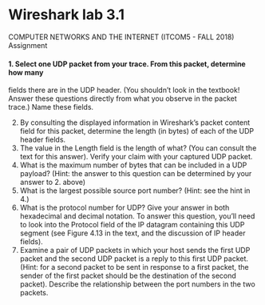 # Wireshark lab 3.1
COMPUTER NETWORKS AND THE INTERNET (ITCOM5 - FALL 2018) Assignment
#### 1. Select one UDP packet from your trace. From this packet, determine how many
fields there are in the UDP header. (You shouldn’t look in the textbook! Answer
these questions directly from what you observe in the packet trace.) Name these
fields.

2. By consulting the displayed information in Wireshark’s packet content field for
this packet, determine the length (in bytes) of each of the UDP header fields.
3. The value in the Length field is the length of what? (You can consult the text for
this answer). Verify your claim with your captured UDP packet.
4. What is the maximum number of bytes that can be included in a UDP payload?
(Hint: the answer to this question can be determined by your answer to 2. above)
5. What is the largest possible source port number? (Hint: see the hint in 4.)
6. What is the protocol number for UDP? Give your answer in both hexadecimal and
decimal notation. To answer this question, you’ll need to look into the Protocol
field of the IP datagram containing this UDP segment (see Figure 4.13 in the text,
and the discussion of IP header fields).
7. Examine a pair of UDP packets in which your host sends the first UDP packet and
the second UDP packet is a reply to this first UDP packet. (Hint: for a second
packet to be sent in response to a first packet, the sender of the first packet should
be the destination of the second packet). Describe the relationship between the
port numbers in the two packets.